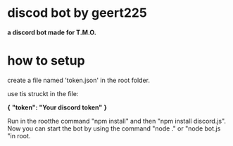 # discod bot by geert225
**a discord bot made for T.M.O.**

# how to setup
create a file named 'token.json' in the root folder.

use tis struckt in the file:

**{**
  **"token": "Your discord token"**
**}**

Run in the rootthe command "npm install" and then "npm install discord.js".
Now you can start the bot by using the command "node ." or "node bot.js "in root.
